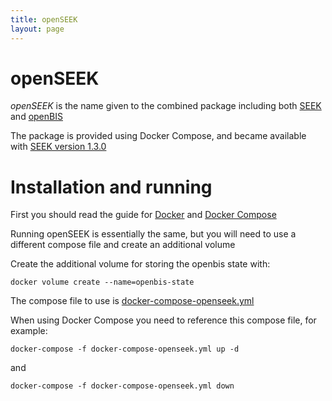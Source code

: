 ```yaml
---
title: openSEEK
layout: page
---
```


# openSEEK

*openSEEK* is the name given to the combined package including both [SEEK](http://seek4science.org) and [openBIS](http://fairdom.eu/platform/openbis/)

The package is provided using Docker Compose, and became available with [SEEK version 1.3.0](/tech/releases/#version-130)


# Installation and running

First you should read the guide for [Docker](docker.html) and [Docker Compose](docker-compose.html)

Running openSEEK is essentially the same, but you will need to use a different compose file and create an additional volume

Create the additional volume for storing the openbis state with:

    docker volume create --name=openbis-state
    
The compose file to use is [docker-compose-openseek.yml](https://github.com/seek4science/seek/blob/master/docker-compose-openseek.yml)
  
When using Docker Compose you need to reference this compose file, for example:
  
    docker-compose -f docker-compose-openseek.yml up -d
    
and    

    docker-compose -f docker-compose-openseek.yml down

    